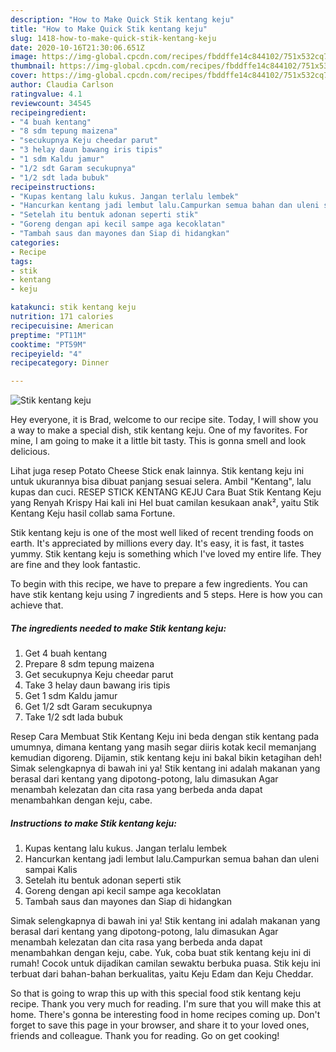 ```yaml
---
description: "How to Make Quick Stik kentang keju"
title: "How to Make Quick Stik kentang keju"
slug: 1418-how-to-make-quick-stik-kentang-keju
date: 2020-10-16T21:30:06.651Z
image: https://img-global.cpcdn.com/recipes/fbddffe14c844102/751x532cq70/stik-kentang-keju-foto-resep-utama.jpg
thumbnail: https://img-global.cpcdn.com/recipes/fbddffe14c844102/751x532cq70/stik-kentang-keju-foto-resep-utama.jpg
cover: https://img-global.cpcdn.com/recipes/fbddffe14c844102/751x532cq70/stik-kentang-keju-foto-resep-utama.jpg
author: Claudia Carlson
ratingvalue: 4.1
reviewcount: 34545
recipeingredient:
- "4 buah kentang"
- "8 sdm tepung maizena"
- "secukupnya Keju cheedar parut"
- "3 helay daun bawang iris tipis"
- "1 sdm Kaldu jamur"
- "1/2 sdt Garam secukupnya"
- "1/2 sdt lada bubuk"
recipeinstructions:
- "Kupas kentang lalu kukus. Jangan terlalu lembek"
- "Hancurkan kentang jadi lembut lalu.Campurkan semua bahan dan uleni sampai Kalis"
- "Setelah itu bentuk adonan seperti stik"
- "Goreng dengan api kecil sampe aga kecoklatan"
- "Tambah saus dan mayones dan Siap di hidangkan"
categories:
- Recipe
tags:
- stik
- kentang
- keju

katakunci: stik kentang keju 
nutrition: 171 calories
recipecuisine: American
preptime: "PT11M"
cooktime: "PT59M"
recipeyield: "4"
recipecategory: Dinner

---
```



![Stik kentang keju](https://img-global.cpcdn.com/recipes/fbddffe14c844102/751x532cq70/stik-kentang-keju-foto-resep-utama.jpg)

Hey everyone, it is Brad, welcome to our recipe site. Today, I will show you a way to make a special dish, stik kentang keju. One of my favorites. For mine, I am going to make it a little bit tasty. This is gonna smell and look delicious.

Lihat juga resep Potato Cheese Stick enak lainnya. Stik kentang keju ini untuk ukurannya bisa dibuat panjang sesuai selera. Ambil &#34;Kentang&#34;, lalu kupas dan cuci. RESEP STICK KENTANG KEJU Cara Buat Stik Kentang Keju yang Renyah Krispy Hai kali ini Hel buat camilan kesukaan anak², yaitu Stik Kentang Keju hasil collab sama Fortune.

Stik kentang keju is one of the most well liked of recent trending foods on earth. It's appreciated by millions every day. It's easy, it is fast, it tastes yummy. Stik kentang keju is something which I've loved my entire life. They are fine and they look fantastic.


To begin with this recipe, we have to prepare a few ingredients. You can have stik kentang keju using 7 ingredients and 5 steps. Here is how you can achieve that.

<!--inarticleads1-->

##### The ingredients needed to make Stik kentang keju:

1. Get 4 buah kentang
1. Prepare 8 sdm tepung maizena
1. Get secukupnya Keju cheedar parut
1. Take 3 helay daun bawang iris tipis
1. Get 1 sdm Kaldu jamur
1. Get 1/2 sdt Garam secukupnya
1. Take 1/2 sdt lada bubuk


Resep Cara Membuat Stik Kentang Keju ini beda dengan stik kentang pada umumnya, dimana kentang yang masih segar diiris kotak kecil memanjang kemudian digoreng. Dijamin, stik kentang keju ini bakal bikin ketagihan deh! Simak selengkapnya di bawah ini ya! Stik kentang ini adalah makanan yang berasal dari kentang yang dipotong-potong, lalu dimasukan Agar menambah kelezatan dan cita rasa yang berbeda anda dapat menambahkan dengan keju, cabe. 

<!--inarticleads2-->

##### Instructions to make Stik kentang keju:

1. Kupas kentang lalu kukus. Jangan terlalu lembek
1. Hancurkan kentang jadi lembut lalu.Campurkan semua bahan dan uleni sampai Kalis
1. Setelah itu bentuk adonan seperti stik
1. Goreng dengan api kecil sampe aga kecoklatan
1. Tambah saus dan mayones dan Siap di hidangkan


Simak selengkapnya di bawah ini ya! Stik kentang ini adalah makanan yang berasal dari kentang yang dipotong-potong, lalu dimasukan Agar menambah kelezatan dan cita rasa yang berbeda anda dapat menambahkan dengan keju, cabe. Yuk, coba buat stik kentang keju ini di rumah! Cocok untuk dijadikan camilan sewaktu berbuka puasa. Stik keju ini terbuat dari bahan-bahan berkualitas, yaitu Keju Edam dan Keju Cheddar. 

So that is going to wrap this up with this special food stik kentang keju recipe. Thank you very much for reading. I'm sure that you will make this at home. There's gonna be interesting food in home recipes coming up. Don't forget to save this page in your browser, and share it to your loved ones, friends and colleague. Thank you for reading. Go on get cooking!
